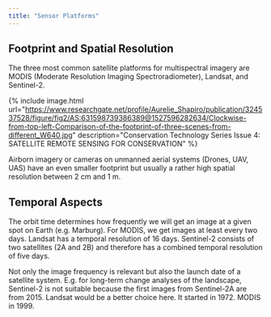 ```yaml
---
title: "Sensor Platforms"
---
```



## Footprint and Spatial Resolution

The three most common satellite platforms for multispectral imagery are MODIS (Moderate Resolution Imaging Spectroradiometer), Landsat, and Sentinel-2.

{% include image.html url="https://www.researchgate.net/profile/Aurelie_Shapiro/publication/324537528/figure/fig2/AS:631598739386389@1527596282634/Clockwise-from-top-left-Comparison-of-the-footprint-of-three-scenes-from-different_W640.jpg" description="Conservation Technology Series Issue 4: SATELLITE REMOTE SENSING FOR CONSERVATION" %}

Airborn imagery or cameras on unmanned aerial systems (Drones, UAV, UAS) have an even smaller footprint but usually a rather high spatial resolution between 2 cm and 1 m.


## Temporal Aspects

The orbit time determines how frequently we will get an image at a given spot on Earth (e.g. Marburg).
For MODIS, we get images at least every two days. Landsat has a temporal resolution of 16 days.
Sentinel-2 consists of two satellites (2A and 2B) and therefore has a combined temporal resolution of five days.

Not only the image frequency is relevant but also the launch date of a satellite system.
E.g. for long-term change analyses of the landscape, Sentinel-2 is not suitable because the first images from Sentinel-2A are from 2015.
Landsat would be a better choice here. It started in 1972. MODIS in 1999.






